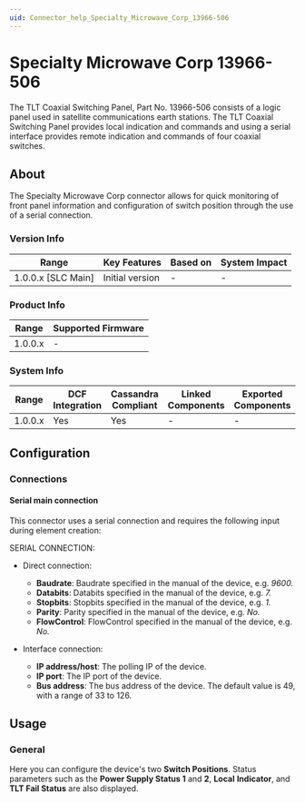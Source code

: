 ```yaml
---
uid: Connector_help_Specialty_Microwave_Corp_13966-506
---
```


# Specialty Microwave Corp 13966-506

The TLT Coaxial Switching Panel, Part No. 13966-506 consists of a logic panel used in satellite communications earth stations. The TLT Coaxial Switching Panel provides local indication and commands and using a serial interface provides remote indication and commands of four coaxial switches.

## About

The Specialty Microwave Corp connector allows for quick monitoring of front panel information and configuration of switch position through the use of a serial connection.

### Version Info

| Range                | Key Features     | Based on     | System Impact     |
|----------------------|------------------|--------------|-------------------|
| 1.0.0.x [SLC Main]   | Initial version  | -            | -                 |

### Product Info

| Range     | Supported Firmware     |
|-----------|------------------------|
| 1.0.0.x   | -                      |

### System Info

| Range     | DCF Integration     | Cassandra Compliant     | Linked Components     | Exported Components     |
|-----------|---------------------|-------------------------|-----------------------|-------------------------|
| 1.0.0.x   | Yes                 | Yes                     | -                     | -                       |

## Configuration

### Connections

#### Serial main connection

This connector uses a serial connection and requires the following input during element creation:

SERIAL CONNECTION:

- Direct connection:

  - **Baudrate**: Baudrate specified in the manual of the device, e.g. *9600.*
  - **Databits**: Databits specified in the manual of the device, e.g. *7.*
  - **Stopbits**: Stopbits specified in the manual of the device, e.g. *1.*
  - **Parity**: Parity specified in the manual of the device, e.g. *No.*
  - **FlowControl**: FlowControl specified in the manual of the device, e.g. *No.*

- Interface connection:

  - **IP address/host**: The polling IP of the device.
  - **IP port**: The IP port of the device.
  - **Bus address**: The bus address of the device. The default value is 49, with a range of 33 to 126.

## Usage

### General

Here you can configure the device's two **Switch Positions**. Status parameters such as the **Power Supply Status 1** and **2**, **Local** **Indicator**, and **TLT Fail Status** are also displayed.
